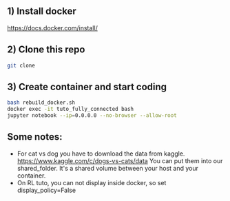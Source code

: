 ## 1) Install docker 
https://docs.docker.com/install/

## 2) Clone this repo
```bash
git clone 
```

## 3) Create container and start coding
```bash
bash rebuild_docker.sh
docker exec -it tuto_fully_connected bash
jupyter notebook --ip=0.0.0.0 --no-browser --allow-root
```




## Some notes:
- For cat vs dog you have to download the data from kaggle. https://www.kaggle.com/c/dogs-vs-cats/data
You can put them into our shared_folder. It's a shared volume between your host and your container.
- On RL tuto, you can not display inside docker, so set display_policy=False